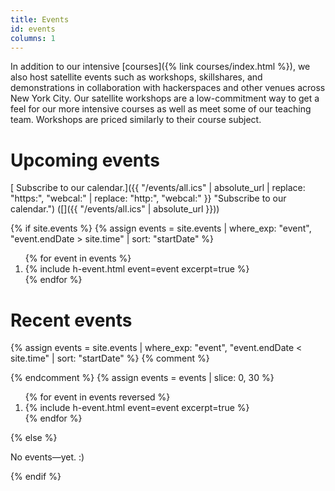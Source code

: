 ```yaml
---
title: Events
id: events
columns: 1
---
```


In addition to our intensive [courses]({% link courses/index.html %}), we also host satellite events such as workshops, skillshares, and demonstrations in collaboration with hackerspaces and other venues across New York City. Our satellite workshops are a low-commitment way to get a feel for our more intensive courses as well as meet some of our teaching team. Workshops are priced similarly to their course subject.

# Upcoming events

[<img alt="" src="{% link static/images/icon.calendar.svg %}" class="calendar icon" /> Subscribe to our calendar.]({{ "/events/all.ics" | absolute_url | replace: "https:", "webcal:" | replace: "http:", "webcal:" }} "Subscribe to our calendar.")
([<img alt="" src="{% link static/images/icon.download.svg %}" class="download icon" />]({{ "/events/all.ics" | absolute_url }}))

{% if site.events %}
{% assign events = site.events | where_exp: "event", "event.endDate > site.time" | sort: "startDate" %}
<ol class="h-events">
{% for event in events %}
    <li>
        {% include h-event.html event=event excerpt=true %}
    </li>
{% endfor %}
</ol><!-- .h-events -->

# Recent events

{% assign events = site.events | where_exp: "event", "event.endDate < site.time" | sort: "startDate" %}
{% comment %}
<!--
    When Jekyll can paginate collections natively, this can be updated.
    For now, we slice to the most recent 30 events so that this page
    does not grow too much. It means we can't publish archive listing
    pages in paginated form, but the permalinks will always be online.
-->
{% endcomment %}
{% assign events = events | slice: 0, 30 %}
<ol class="h-events">
{% for event in events reversed %}
    <li>
        {% include h-event.html event=event excerpt=true %}
    </li>
{% endfor %}
</ol><!-- .h-events -->
{% else %}
<p>No events&mdash;yet. :)</p>
{% endif %}
